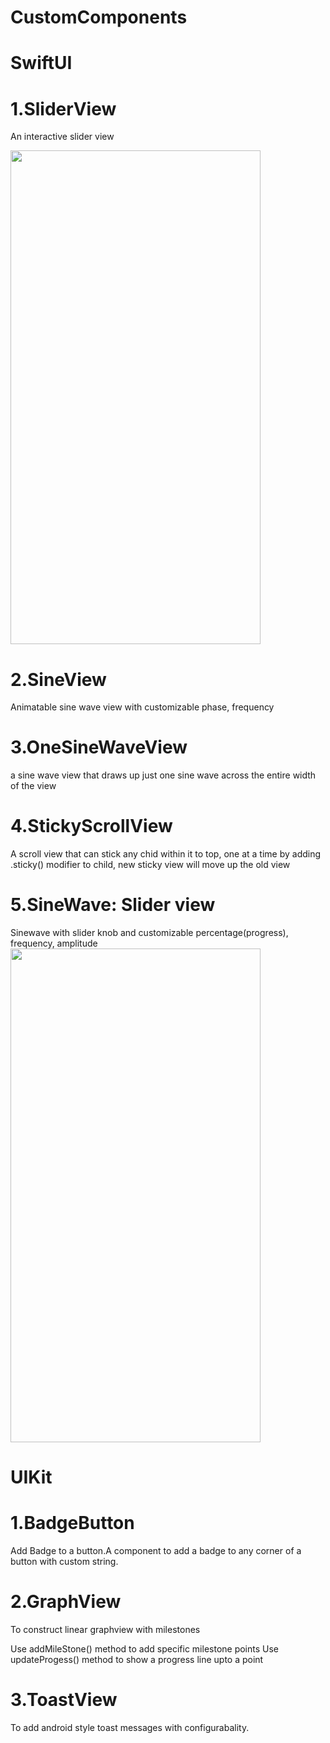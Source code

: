 # CustomComponents

# SwiftUI

# 1.SliderView

An interactive slider view 

<img src="https://github.com/tibinthomas9/CustomComponents/assets/29753504/6c8ff3ef-efd4-4569-9d2d-30d0b40fc7a2" width="400" height="790">


# 2.SineView
 Animatable sine wave view with customizable phase, frequency  

 
# 3.OneSineWaveView
 a sine wave view that draws up just one sine wave across the entire width of the view
 
# 4.StickyScrollView
 A scroll view that can stick any chid within it to top, one at a time by adding .sticky() modifier to child, new sticky view will move up the old view 

 # 5.SineWave: Slider view
  Sinewave with slider knob and customizable percentage(progress), frequency, amplitude
  <img src="[https://github.com/tibinthomas9/CustomComponents/assets/29753504/bacb3f7d-5974-46b8-806e-ea5fb8919c3d.gif](https://github.com/tibinthomas9/CustomComponents/assets/29753504/bacb3f7d-5974-46b8-806e-ea5fb8919c3d).gif" width="400" height="790">




 






# UIKit


# 1.BadgeButton

Add Badge to a button.A component to add a badge to any corner of a button with custom string.

# 2.GraphView

To construct linear graphview with milestones

Use addMileStone() method to add specific milestone points
Use updateProgess() method to show a progress line upto a point

# 3.ToastView

To add android style toast messages with configurabality.
